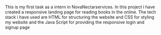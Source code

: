 This is my first task as a intern in NovaNectarservices.
In this project i have created a responsive landing page for reading books in the online. The tech stack i have used are HTML for structuring the website and CSS for styling my website and the Java Script for providing the responsive login and signup page

